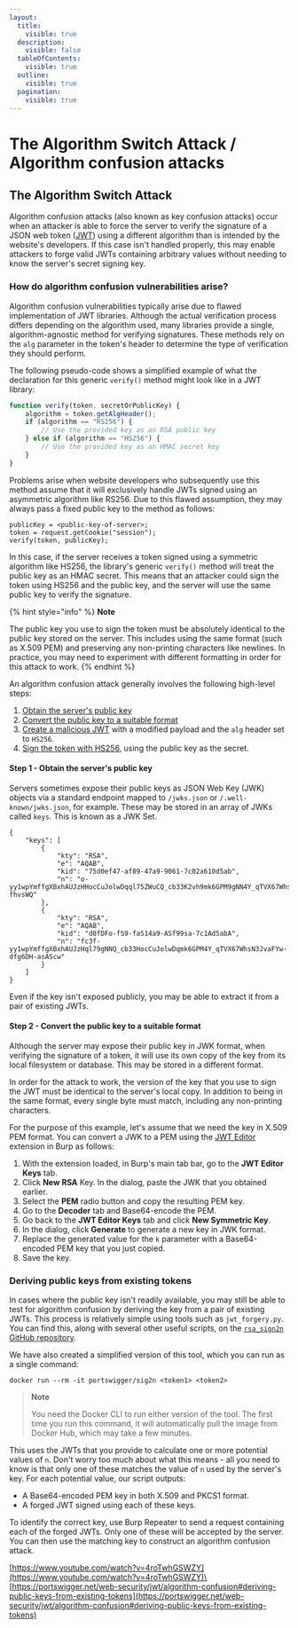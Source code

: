 ```yaml
---
layout:
  title:
    visible: true
  description:
    visible: false
  tableOfContents:
    visible: true
  outline:
    visible: true
  pagination:
    visible: true
---
```


# The Algorithm Switch Attack / Algorithm confusion attacks

## The Algorithm Switch Attack

Algorithm confusion attacks (also known as key confusion attacks) occur when an attacker is able to force the server to verify the signature of a JSON web token ([JWT](https://portswigger.net/web-security/jwt)) using a different algorithm than is intended by the website's developers. If this case isn't handled properly, this may enable attackers to forge valid JWTs containing arbitrary values without needing to know the server's secret signing key.

### How do algorithm confusion vulnerabilities arise? <a href="#how-do-algorithm-confusion-vulnerabilities-arise" id="how-do-algorithm-confusion-vulnerabilities-arise"></a>

Algorithm confusion vulnerabilities typically arise due to flawed implementation of JWT libraries. Although the actual verification process differs depending on the algorithm used, many libraries provide a single, algorithm-agnostic method for verifying signatures. These methods rely on the `alg` parameter in the token's header to determine the type of verification they should perform.

The following pseudo-code shows a simplified example of what the declaration for this generic `verify()` method might look like in a JWT library:

```javascript
function verify(token, secretOrPublicKey) {
    algorithm = token.getAlgHeader();
    if (algorithm == "RS256") {
        // Use the provided key as an RSA public key 
    } else if (algorithm == "HS256") {
        // Use the provided key as an HMAC secret key 
    }
}
```

Problems arise when website developers who subsequently use this method assume that it will exclusively handle JWTs signed using an asymmetric algorithm like RS256. Due to this flawed assumption, they may always pass a fixed public key to the method as follows:

```
publicKey = <public-key-of-server>;
token = request.getCookie("session");
verify(token, publicKey);
```

In this case, if the server receives a token signed using a symmetric algorithm like HS256, the library's generic `verify()` method will treat the public key as an HMAC secret. This means that an attacker could sign the token using HS256 and the public key, and the server will use the same public key to verify the signature.

{% hint style="info" %}
**Note**

The public key you use to sign the token must be absolutely identical to the public key stored on the server. This includes using the same format (such as X.509 PEM) and preserving any non-printing characters like newlines. In practice, you may need to experiment with different formatting in order for this attack to work.
{% endhint %}

An algorithm confusion attack generally involves the following high-level steps:

1. [Obtain the server's public key](https://portswigger.net/web-security/jwt/algorithm-confusion#step-1-obtain-the-server-s-public-key)
2. [Convert the public key to a suitable format](https://portswigger.net/web-security/jwt/algorithm-confusion#step-2-convert-the-public-key-to-a-suitable-format)
3. [Create a malicious JWT](https://portswigger.net/web-security/jwt/algorithm-confusion#step-3-modify-your-jwt) with a modified payload and the `alg` header set to `HS256`.
4. [Sign the token with HS256](https://portswigger.net/web-security/jwt/algorithm-confusion#step-4-sign-the-jwt-using-the-public-key), using the public key as the secret.

#### Step 1 - Obtain the server's public key <a href="#step-1-obtain-the-server-s-public-key" id="step-1-obtain-the-server-s-public-key"></a>

Servers sometimes expose their public keys as JSON Web Key (JWK) objects via a standard endpoint mapped to `/jwks.json` or `/.well-known/jwks.json`, for example. These may be stored in an array of JWKs called `keys`. This is known as a JWK Set.

```
{
    "keys": [
        {
            "kty": "RSA",
            "e": "AQAB",
            "kid": "75d0ef47-af89-47a9-9061-7c02a610d5ab",
            "n": "o-yy1wpYmffgXBxhAUJzHHocCuJolwDqql75ZWuCQ_cb33K2vh9mk6GPM9gNN4Y_qTVX67WhsN3JvaFYw-fhvsWQ"
        },
        {
            "kty": "RSA",
            "e": "AQAB",
            "kid": "d8fDFo-fS9-faS14a9-ASf99sa-7c1Ad5abA",
            "n": "fc3f-yy1wpYmffgXBxhAUJzHql79gNNQ_cb33HocCuJolwDqmk6GPM4Y_qTVX67WhsN3JvaFYw-dfg6DH-asAScw"
        }
    ]
}
```

Even if the key isn't exposed publicly, you may be able to extract it from a pair of existing JWTs.

#### Step 2 - Convert the public key to a suitable format <a href="#step-2-convert-the-public-key-to-a-suitable-format" id="step-2-convert-the-public-key-to-a-suitable-format"></a>

Although the server may expose their public key in JWK format, when verifying the signature of a token, it will use its own copy of the key from its local filesystem or database. This may be stored in a different format.

In order for the attack to work, the version of the key that you use to sign the JWT must be identical to the server's local copy. In addition to being in the same format, every single byte must match, including any non-printing characters.

For the purpose of this example, let's assume that we need the key in X.509 PEM format. You can convert a JWK to a PEM using the [JWT Editor](https://portswigger.net/bappstore/26aaa5ded2f74beea19e2ed8345a93dd) extension in Burp as follows:

1. With the extension loaded, in Burp's main tab bar, go to the **JWT Editor Keys** tab.
2. Click **New RSA** Key. In the dialog, paste the JWK that you obtained earlier.
3. Select the **PEM** radio button and copy the resulting PEM key.
4. Go to the **Decoder** tab and Base64-encode the PEM.
5. Go back to the **JWT Editor Keys** tab and click **New Symmetric Key**.
6. In the dialog, click **Generate** to generate a new key in JWK format.
7. Replace the generated value for the `k` parameter with a Base64-encoded PEM key that you just copied.
8. Save the key.

### **Deriving public keys from existing tokens** <a href="#deriving-public-keys-from-existing-tokens" id="deriving-public-keys-from-existing-tokens"></a>

In cases where the public key isn't readily available, you may still be able to test for algorithm confusion by deriving the key from a pair of existing JWTs. This process is relatively simple using tools such as `jwt_forgery.py`. You can find this, along with several other useful scripts, on the [`rsa_sign2n` GitHub repository](https://github.com/silentsignal/rsa\_sign2n).

We have also created a simplified version of this tool, which you can run as a single command:

```
docker run --rm -it portswigger/sig2n <token1> <token2>
```

> **Note**
>
> You need the Docker CLI to run either version of the tool. The first time you run this command, it will automatically pull the image from Docker Hub, which may take a few minutes.

This uses the JWTs that you provide to calculate one or more potential values of `n`. Don't worry too much about what this means - all you need to know is that only one of these matches the value of `n` used by the server's key. For each potential value, our script outputs:

* A Base64-encoded PEM key in both X.509 and PKCS1 format.
* A forged JWT signed using each of these keys.

To identify the correct key, use Burp Repeater to send a request containing each of the forged JWTs. Only one of these will be accepted by the server. You can then use the matching key to construct an algorithm confusion attack.

[https://www.youtube.com/watch?v=4roTwhGSWZY](https://www.youtube.com/watch?v=4roTwhGSWZY)\
[https://portswigger.net/web-security/jwt/algorithm-confusion#deriving-public-keys-from-existing-tokens](https://portswigger.net/web-security/jwt/algorithm-confusion#deriving-public-keys-from-existing-tokens)
